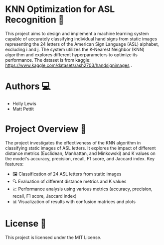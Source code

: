 # KNN Optimization for ASL Recognition 👋
This project aims to design and implement a machine learning system capable of accurately classifying individual hand signs from static images representing the 24 letters of the American Sign Language (ASL) alphabet, excluding i and j. The system utilizes the K-Nearest Neighbor (KNN) algorithm and explores different hyperparameters to optimize its performance. The dataset is from kaggle: https://www.kaggle.com/datasets/ash2703/handsignimages .

# Authors 💻
- Holly Lewis
- Matt Pettit

# Project Overview 📖
The project investigates the effectiveness of the KNN algorithm in classifying static images of ASL letters. It explores the impact of different distance metrics (Euclidean, Manhattan, and Minkowski) and K values on the model's accuracy, precision, recall, F1 score, and Jaccard index.
Key features:
- 🖼️ Classification of 24 ASL letters from static images
- 🔍 Evaluation of different distance metrics and K values
- 📈 Performance analysis using various metrics (accuracy, precision, recall, F1 score, Jaccard index)
- 📊 Visualization of results with confusion matrices and plots

# License 📄
This project is licensed under the MIT License.
